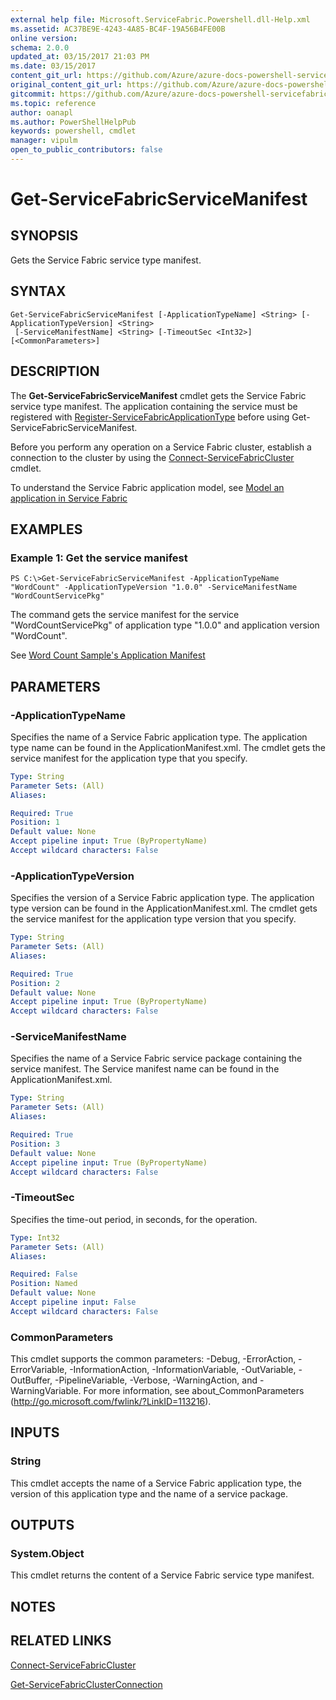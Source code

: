 ```yaml
---
external help file: Microsoft.ServiceFabric.Powershell.dll-Help.xml
ms.assetid: AC37BE9E-4243-4A85-BC4F-19A56B4FE00B
online version:
schema: 2.0.0
updated_at: 03/15/2017 21:03 PM
ms.date: 03/15/2017
content_git_url: https://github.com/Azure/azure-docs-powershell-servicefabric/blob/master/Service-Fabric-cmdlets/ServiceFabric/vlatest/Get-ServiceFabricServiceManifest.md
original_content_git_url: https://github.com/Azure/azure-docs-powershell-servicefabric/blob/master/Service-Fabric-cmdlets/ServiceFabric/vlatest/Get-ServiceFabricServiceManifest.md
gitcommit: https://github.com/Azure/azure-docs-powershell-servicefabric/blob/27190831243acb47c212e34d29c2632057743ea2
ms.topic: reference
author: oanapl
ms.author: PowerShellHelpPub
keywords: powershell, cmdlet
manager: vipulm
open_to_public_contributors: false
---
```


# Get-ServiceFabricServiceManifest

## SYNOPSIS
Gets the Service Fabric service type manifest.

## SYNTAX

```
Get-ServiceFabricServiceManifest [-ApplicationTypeName] <String> [-ApplicationTypeVersion] <String>
 [-ServiceManifestName] <String> [-TimeoutSec <Int32>] [<CommonParameters>]
```

## DESCRIPTION
The **Get-ServiceFabricServiceManifest** cmdlet gets the Service Fabric service type manifest. The application containing the service must be registered with [Register-ServiceFabricApplicationType](./Register-ServiceFabricApplicationType.md) before using Get-ServiceFabricServiceManifest.

Before you perform any operation on a Service Fabric cluster, establish a connection to the cluster by using the [Connect-ServiceFabricCluster](./Connect-ServiceFabricCluster.md) cmdlet.

To understand the Service Fabric application model, see [Model an application in Service Fabric](https://docs.microsoft.com/azure/service-fabric/service-fabric-application-model)

## EXAMPLES

### Example 1: Get the service manifest
```
PS C:\>Get-ServiceFabricServiceManifest -ApplicationTypeName "WordCount" -ApplicationTypeVersion "1.0.0" -ServiceManifestName "WordCountServicePkg"
```

The command gets the service manifest for the service "WordCountServicePkg" of application type "1.0.0" and application version "WordCount".

See [Word Count Sample's Application Manifest](https://github.com/Azure-Samples/service-fabric-dotnet-getting-started/blob/master/Services/WordCount/WordCount/ApplicationPackageRoot/ApplicationManifest.xml)

## PARAMETERS

### -ApplicationTypeName
Specifies the name of a Service Fabric application type. The application type name can be found in the ApplicationManifest.xml.
The cmdlet gets the service manifest for the application type that you specify.

```yaml
Type: String
Parameter Sets: (All)
Aliases: 

Required: True
Position: 1
Default value: None
Accept pipeline input: True (ByPropertyName)
Accept wildcard characters: False
```

### -ApplicationTypeVersion
Specifies the version of a Service Fabric application type. The application type version can be found in the ApplicationManifest.xml.
The cmdlet gets the service manifest for the application type version that you specify.

```yaml
Type: String
Parameter Sets: (All)
Aliases: 

Required: True
Position: 2
Default value: None
Accept pipeline input: True (ByPropertyName)
Accept wildcard characters: False
```

### -ServiceManifestName
Specifies the name of a Service Fabric service package containing the service manifest. The Service manifest name can be found in the ApplicationManifest.xml.

```yaml
Type: String
Parameter Sets: (All)
Aliases: 

Required: True
Position: 3
Default value: None
Accept pipeline input: True (ByPropertyName)
Accept wildcard characters: False
```

### -TimeoutSec
Specifies the time-out period, in seconds, for the operation.

```yaml
Type: Int32
Parameter Sets: (All)
Aliases: 

Required: False
Position: Named
Default value: None
Accept pipeline input: False
Accept wildcard characters: False
```

### CommonParameters
This cmdlet supports the common parameters: -Debug, -ErrorAction, -ErrorVariable, -InformationAction, -InformationVariable, -OutVariable, -OutBuffer, -PipelineVariable, -Verbose, -WarningAction, and -WarningVariable. For more information, see about_CommonParameters (http://go.microsoft.com/fwlink/?LinkID=113216).

## INPUTS

### String
This cmdlet accepts the name of a Service Fabric application type, the version of this application type and the name of a service package.

## OUTPUTS

### System.Object
This cmdlet returns the content of a Service Fabric service type manifest.

## NOTES

## RELATED LINKS

[Connect-ServiceFabricCluster](./Connect-ServiceFabricCluster.md)

[Get-ServiceFabricClusterConnection](./Get-ServiceFabricClusterConnection.md)
